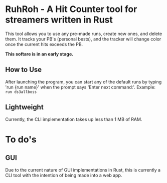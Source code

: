 # RuhRoh - A Hit Counter tool for streamers written in Rust

This tool allows you to use any pre-made runs, create new ones, and delete them. It tracks your PB's (personal bests), and the tracker will change color once the current hits exceeds the PB.

**This softare is in an early stage.**

## How to Use

After launching the program, you can start any of the default runs by typing 'run {run name}' when the prompt says 'Enter next command:'. Example: `run ds3allboss`

## Lightweight
Currently, the CLI implementation takes up less than 1 MB of RAM. 

# To do's
## GUI

Due to the current nature of GUI implementations in Rust, this is currently a CLI tool with the intention of being made into a web app.
